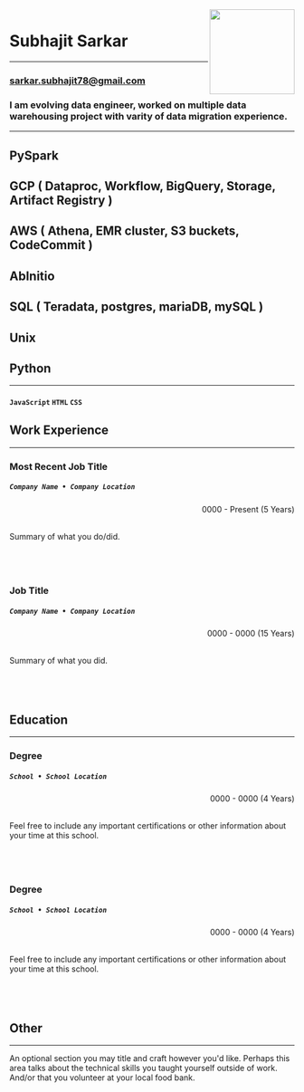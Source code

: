 <!--- PLEASE READ: In case you are not familiar with Markdown, only replace actual verbiage (or URL). Never remove anything surrounding the main verbiage since that is either HTML or Markdown and is needed for the resume to display correctly. -->
<!--- Replace the url below with a url pointing to your photo (round may be best) or delete the code below up to the name -->
<img src="https://avataaars.io/?avatarStyle=Circle&topType=LongHairStraight&accessoriesType=Blank&hairColor=BrownDark&facialHairType=Blank&clotheType=BlazerShirt&eyeType=Default&eyebrowType=Default&mouthType=Default&skinColor=Light" style="width:150px;" align="right" />

<!--- Name -->
# Subhajit Sarkar
---

<!--- Contact information - likely not a phone number - this will be public on the web -->
### sarkar.subhajit78@gmail.com 

<!--- Introduction / Summary -->
### I am evolving data engineer, worked on multiple data warehousing project with varity of data migration experience.
---

<!--- Skills -->
## PySpark
## GCP ( Dataproc, Workflow, BigQuery, Storage, Artifact Registry )
## AWS ( Athena, EMR cluster, S3 buckets, CodeCommit )
## AbInitio
## SQL ( Teradata, postgres, mariaDB, mySQL )
## Unix
## Python
---

#### `JavaScript` `HTML` `CSS`

<!--- Work Experience -->
## Work Experience
---

### Most Recent Job Title
##### `Company Name • Company Location`

<div align="right"> 
0000 - Present (5 Years)
<br><br>
</div>

Summary of what you do/did.

## &nbsp;

### Job Title
##### `Company Name • Company Location`

<div align="right"> 
0000 - 0000 (15 Years)
<br><br>
</div>

Summary of what you did.

## &nbsp;

<!--- Education & other information goes below -->

## Education
---

### Degree
##### `School • School Location`

<div align="right"> 
0000 - 0000 (4 Years)
<br><br>
</div>

Feel free to include any important certifications or other information about your time at this school.

## &nbsp;

### Degree
##### `School • School Location`

<div align="right"> 
0000 - 0000 (4 Years)
<br><br>
</div>

Feel free to include any important certifications or other information about your time at this school.

## &nbsp;

## Other
---
An optional section you may title and craft however you'd like. Perhaps this area talks about the technical skills you taught yourself outside of work. And/or that you volunteer at your local food bank.

